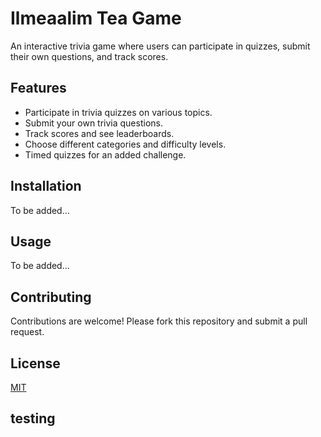 # Ilmeaalim Tea Game

An interactive trivia game where users can participate in quizzes, submit their own questions, and track scores.

## Features
- Participate in trivia quizzes on various topics.
- Submit your own trivia questions.
- Track scores and see leaderboards.
- Choose different categories and difficulty levels.
- Timed quizzes for an added challenge.

## Installation
To be added...

## Usage
To be added...

## Contributing
Contributions are welcome! Please fork this repository and submit a pull request.

## License
[MIT](LICENSE)

## testing

